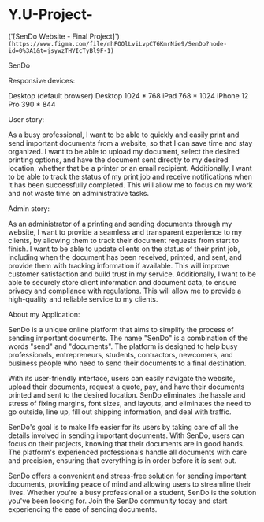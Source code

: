 # Y.U-Project-

 ('[SenDo Website - Final Project]')
 `(https://www.figma.com/file/nhFOQlLviLvpCT6KmrNie9/SenDo?node-id=0%3A1&t=jsywzTHVIcTyBl9F-1)`

SenDo

Responsive devices:

Desktop (default browser) 
Desktop 1024 * 768
iPad  768 * 1024
iPhone 12 Pro  390 * 844

User story:

As a busy professional, I want to be able to quickly and easily print and send important documents from a website, so that I can save time and stay organized. I want to be able to upload my document, select the desired printing options, and have the document sent directly to my desired location, whether that be a printer or an email recipient. Additionally, I want to be able to track the status of my print job and receive notifications when it has been successfully completed. This will allow me to focus on my work and not waste time on administrative tasks.

Admin story:

As an administrator of a printing and sending documents through my website, I want to provide a seamless and transparent experience to my clients, by allowing them to track their document requests from start to finish. I want to be able to update clients on the status of their print job, including when the document has been received, printed, and sent, and provide them with tracking information if available. This will improve customer satisfaction and build trust in my service. Additionally, I want to be able to securely store client information and document data, to ensure privacy and compliance with regulations. This will allow me to provide a high-quality and reliable service to my clients.



About my Application:

SenDo is a unique online platform that aims to simplify the process of sending important documents. The name "SenDo" is a combination of the words "send" and "documents". The platform is designed to help busy professionals, entrepreneurs, students, contractors, newcomers, and business people who need to send their documents to a final destination.

With its user-friendly interface, users can easily navigate the website, upload their documents, request a quote, pay, and have their documents printed and sent to the desired location. SenDo eliminates the hassle and stress of fixing margins, font sizes, and layouts, and eliminates the need to go outside, line up, fill out shipping information, and deal with traffic.

SenDo's goal is to make life easier for its users by taking care of all the details involved in sending important documents. With SenDo, users can focus on their projects, knowing that their documents are in good hands. The platform's experienced professionals handle all documents with care and precision, ensuring that everything is in order before it is sent out.

SenDo offers a convenient and stress-free solution for sending important documents, providing peace of mind and allowing users to streamline their lives. Whether you're a busy professional or a student, SenDo is the solution you've been looking for. Join the SenDo community today and start experiencing the ease of sending documents.
